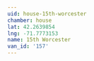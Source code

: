 ```yaml
---
uid: house-15th-worcester
chamber: house
lat: 42.2639854
lng: -71.7773153
name: 15th Worcester
van_id: '157'
---
```

